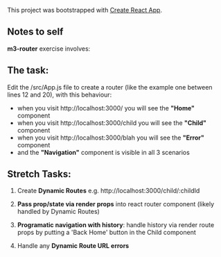 This project was bootstrapped with [Create React App](https://github.com/facebook/create-react-app).

## Notes to self

**m3-router** exercise involves:

## The task:
Edit the /src/App.js file to create a router (like the example one between lines 12 and 20), with this behaviour:
* when you visit http://localhost:3000/ you will see the __"Home"__ component
* when you visit http://localhost:3000/child you will see the __"Child"__ component
* when you visit http://localhost:3000/blah you will see the __"Error"__ component
* and the __"Navigation"__ component is visible in all 3 scenarios

## Stretch Tasks:

1. Create **Dynamic Routes** e.g. http://localhost:3000/child/:childId

2. **Pass prop/state via render props** into react router component (likely handled by Dynamic Routes)

3. **Programatic navigation with history**: handle history via render route props by putting a 'Back Home' button in the Child component

4. Handle any **Dynamic Route URL errors**